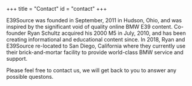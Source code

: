 +++
title = "Contact"
id = "contact"
+++


E39Source was founded in September, 2011 in Hudson, Ohio, and was inspired by the significant void of quality online BMW E39 content. Co-founder Ryan Schultz acquired his 2000 M5 in July, 2010, and has been creating informational and educational content since. In 2018, Ryan and E39Source re-located to San Diego, California where they currently use their brick-and-mortar facility to provide world-class BMW service and support.

Please feel free to contact us, we will get back to you to answer any possible questons.

